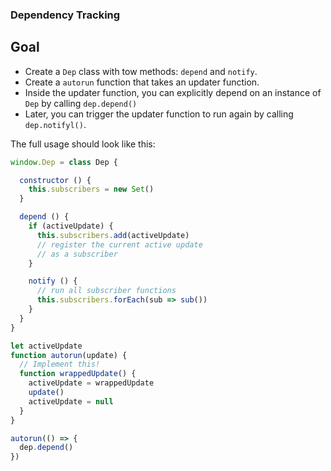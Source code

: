 ### Dependency Tracking

## Goal
- Create a `Dep` class with tow methods: `depend` and `notify`.
- Create a `autorun` function that takes an updater function.
- Inside the updater function, you can explicitly depend on an instance of `Dep` by calling `dep.depend()`
- Later, you can trigger the updater function to run again by calling `dep.notifyl()`.

The full usage should look like this:
```javascript
window.Dep = class Dep {

  constructor () {
    this.subscribers = new Set()
  }

  depend () {
    if (activeUpdate) {
      this.subscribers.add(activeUpdate)
      // register the current active update
      // as a subscriber
    }

    notify () {
      // run all subscriber functions
      this.subscribers.forEach(sub => sub())
    }
  }
}

let activeUpdate
function autorun(update) {
  // Implement this!
  function wrappedUpdate() {
    activeUpdate = wrappedUpdate
    update()
    activeUpdate = null
  }
}

autorun(() => {
  dep.depend()
})

```